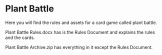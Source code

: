 # Plant Battle
Here you will find the rules and assets for a card game called plant battle.

Plant Battle Rules.docx has is the Rules Document and explains the rules and the cards.

Plant Battle Archive.zip has everything in it except the Rules Document.
